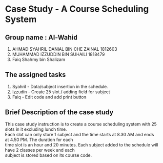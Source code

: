 # Case Study - A Course Scheduling System

## Group name : Al-Wahid
1) AHMAD SYAHRIL DANIAL BIN CHE ZAINAL 1812603
2) MUHAMMAD IZZUDDIN BIN SUHAILI 1818479
3) Faiq Shahmy bin Shalizam

## The assigned tasks
1) Syahril - Data/subject insertion in the schedule.
2) Izzudin - Create 25 slot / adding field for subject
3) Faiq - Edit code and add print button

## Brief Description of the case study
This case study instruction is to create a course scheduling system with 25 slots in it excluding lunch time.  
Each slot can only store 1 subject and the time starts at 8.30 AM and ends at 4.50 PM. The duration for each  
time slot is an hour and 20 minutes. Each subject added to the schedule will have 2 classes per week and each  
subject is stored based on its course code.
